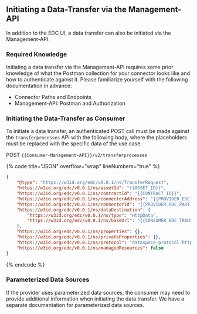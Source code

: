 ## Initiating a Data-Transfer via the Management-API

In addition to the EDC UI, a data transfer can also be initiated via the Management-API.

### Required Knowledge

Initiating a data transfer via the Management-API requires some prior knowledge of what the Postman collection for your connector looks like and how to authenticate against it. Please familiarize yourself with the following documentation in advance:
- Connector Paths and Endpoints
- Management-API: Postman and Authorization

### Initiating the Data-Transfer as Consumer

To initiate a data transfer, an authenticated POST call must be made against the `transferprocesses` API with the following body, where the placeholders must be replaced with the specific data of the use case.

POST `{{Consumer-Management-API}}/v2/transferprocesses`

{% code title="JSON" overflow="wrap" lineNumbers="true" %}
```json
{
    "@type": "https://w3id.org/edc/v0.0.1/ns/TransferRequest",
    "https://w3id.org/edc/v0.0.1/ns/assetId": "{{ASSET_ID}}",
    "https://w3id.org/edc/v0.0.1/ns/contractId": "{{CONTRACT_ID}}",
    "https://w3id.org/edc/v0.0.1/ns/connectorAddress": "{{PROVIDER_EDC_PROTOCOL_URL}}",
    "https://w3id.org/edc/v0.0.1/ns/connectorId": "{{PROVIDER_EDC_PARTICIPANT_ID}}",
    "https://w3id.org/edc/v0.0.1/ns/dataDestination": {
        "https://w3id.org/edc/v0.0.1/ns/type": "HttpData",
        "https://w3id.org/edc/v0.0.1/ns/baseUrl": "{{CONSUMER_EDC_TRANSFER_TARGET_URL}}"
    },
    "https://w3id.org/edc/v0.0.1/ns/properties": {},
    "https://w3id.org/edc/v0.0.1/ns/privateProperties": {},
    "https://w3id.org/edc/v0.0.1/ns/protocol": "dataspace-protocol-http",
    "https://w3id.org/edc/v0.0.1/ns/managedResources": false
}
```
{% endcode %}

### Parameterized Data Sources

If the provider uses parameterized data sources, the consumer may need to provide additional information when initiating the data transfer. We have a separate documentation for parameterized data sources.
